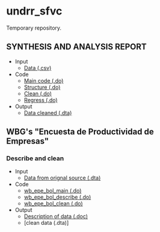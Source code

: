 # undrr_sfvc
Temporary repository.

## SYNTHESIS AND ANALYSIS REPORT

- Input
  - [Data (.csv)](https://github.com/ergoro/re_fin_ind_ucb/blob/master/2018_04_27/t1.csv)
- Code
  - [Main code (.do)](https://github.com/ergoro/re_fin_ind_ucb/blob/master/2018_04_27/t1main.do)
  - [Structure (.do)](https://github.com/ergoro/re_fin_ind_ucb/blob/master/2018_04_27/t1structure.do)
  - [Clean (.do)](https://github.com/ergoro/re_fin_ind_ucb/blob/master/2018_04_27/t1clean.do)
  - [Regress (.do)](https://github.com/ergoro/re_fin_ind_ucb/blob/master/2018_04_27/t1regress.do)
- Output
  - [Data cleaned (.dta)](https://github.com/ergoro/re_fin_ind_ucb/blob/master/2018_04_27/t1_clean.dta)

## WBG's "Encuesta de Productividad de Empresas"

### Describe and clean
- Input
  - [Data from orignal source (.dta)](http://microdata.worldbank.org/index.php/catalog/1314/get_microdata)
- Code
  - [wb_epe_bol_main (.do)](https://github.com/ergoro/re_fin_ind_ucb/blob/master/wbg_enc_prod_emp_bol/wb_epe_bol_main.do)
  - [wb_epe_bol_describe (.do)](https://github.com/ergoro/re_fin_ind_ucb/blob/master/wbg_enc_prod_emp_bol/wb_epe_bol_describe.do)
  - [wb_epe_bol_clean (.do)](https://github.com/ergoro/re_fin_ind_ucb/blob/master/wbg_enc_prod_emp_bol/wb_epe_bol_clean.do)
- Output
  - [Description of data (.doc)](https://docs.google.com/document/d/1FhdTEOBb4qvfj4cMoX_0nh6_D1bAa84JTxhg3_N9aso/edit?usp=sharing)
  - [clean data (.dta)]
